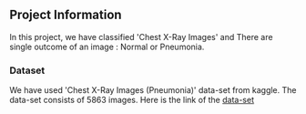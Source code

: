 ## Project Information
In this project, we have classified 'Chest X-Ray Images' and There are single outcome of an image : Normal or Pneumonia.

### Dataset
We have used 'Chest X-Ray Images (Pneumonia)' data-set from kaggle. The data-set consists of 5863 images. Here is the link of the [data-set](https://www.kaggle.com/paultimothymooney/chest-xray-pneumonia)